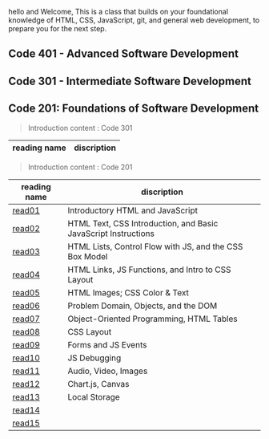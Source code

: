 hello and  Welcome,  This is a class that builds on your foundational knowledge of HTML, CSS, JavaScript, git, and general web development, to prepare you for the next step.

## Code 401 - Advanced Software Development

## Code 301 - Intermediate Software Development 

## Code 201: Foundations of Software Development


> Introduction content : Code 301

| reading name                                                   | discription                                                    |
| -------------------------------------------------------------- | -------------------------------------------------------------- |




























> Introduction content : Code 201

| reading name                                                   | discription                                                    |
| -------------------------------------------------------------- | -------------------------------------------------------------- |
| [read01](https://abu-nofal.github.io/Reading-notes-201/read01) | Introductory HTML and JavaScript                               |
| [read02](https://abu-nofal.github.io/Reading-notes-201/read02) | HTML Text, CSS Introduction, and Basic JavaScript Instructions |
| [read03](https://abu-nofal.github.io/Reading-notes-201/read03) | HTML Lists, Control Flow with JS, and the CSS Box Model        |
| [read04](https://abu-nofal.github.io/Reading-notes-201/read04) | HTML Links, JS Functions, and Intro to CSS Layout              |
| [read05](https://abu-nofal.github.io/Reading-notes-201/read05) | HTML Images; CSS Color & Text                                  |
| [read06](https://abu-nofal.github.io/Reading-notes-201/read06) | Problem Domain, Objects, and the DOM                           |
| [read07](https://abu-nofal.github.io/Reading-notes-201/read07) | Object-Oriented Programming, HTML Tables                       |
| [read08](https://abu-nofal.github.io/Reading-notes-201/read08) |CSS Layout
| [read09](https://abu-nofal.github.io/Reading-notes-201/read09)    |Forms and JS Events
| [read10](https://abu-nofal.github.io/Reading-notes-201/read10)    |JS Debugging
| [read11](https://abu-nofal.github.io/Reading-notes-201/read11)    |Audio, Video, Images
| [read12](https://abu-nofal.github.io/Reading-notes-201/read12)    |Chart.js, Canvas
| [read13](https://abu-nofal.github.io/Reading-notes-201/read13)    |Local Storage
| [read14](https://abu-nofal.github.io/Reading-notes-201/)    |
| [read15](https://abu-nofal.github.io/Reading-notes-201/)    |




